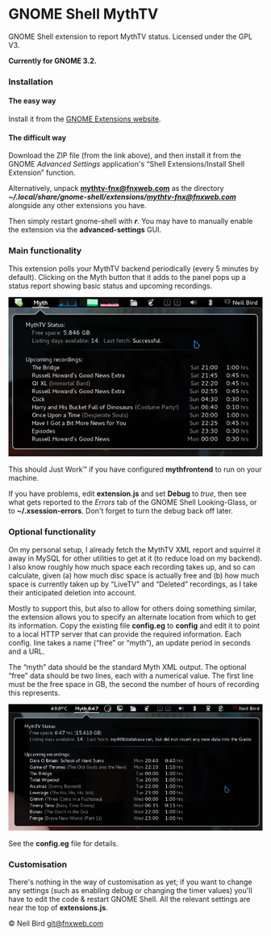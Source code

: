 GNOME Shell MythTV
==================

GNOME Shell extension to report MythTV status.  Licensed under the GPL V3.

**Currently for GNOME 3.2.**


### Installation

#### The easy way

Install it from the [GNOME Extensions website](https://extensions.gnome.org/).

#### The difficult way

Download the ZIP file (from the link above), and then install it from the GNOME
*Advanced Settings* application's “Shell Extensions/Install Shell Extension”
function.

Alternatively, unpack **mythtv-fnx@fnxweb.com** as the directory
***~/.local/share/gnome-shell/extensions/mythtv-fnx@fnxweb.com***
alongside any other extensions you have.

Then simply restart gnome-shell with ***<Alt-F2>r***.  You may have to manually
enable the extension via the **advanced-settings** GUI.


### Main functionality

This extension polls your MythTV backend periodically (every 5 minutes by
default).  Clicking on the Myth button that it adds to the panel pops up a
status report showing basic status and upcoming recordings.

![Screenshot](https://github.com/fnxweb/gnome-shell-mythtv/raw/master/images/screenshot-1.png)

This should Just Work™ if you have configured **mythfrontend** to run on your machine.

If you have problems, edit **extension.js** and set **Debug** to *true*, then
see what gets reported to the *Errors* tab of the GNOME Shell Looking-Glass, or
to **~/.xsession-errors**.  Don't forget to turn the debug back off later.


### Optional functionality

On my personal setup, I already fetch the MythTV XML report and squirrel it
away in MySQL for other utilities to get at it (to reduce load on my backend).
I also know roughly how much space each recording takes up, and so can
calculate, given (a) how much disc space is actually free and (b) how much
space is currently taken up by “LiveTV” and “Deleted” recordings, as I take
their anticipated deletion into account.

Mostly to support this, but also to allow for others doing something similar,
the extension allows you to specify an alternate location from which to get its
information.  Copy the existing file **config.eg** to **config** and edit it to
point to a local HTTP server that can provide the required information.  Each
config. line takes a name (“free” or “myth”), an update period in seconds and a
URL.

The “myth” data should be the standard Myth XML output.  The optional “free”
data should be two lines, each with a numerical value.  The first line must be
the free space in GB, the second the number of hours of recording this
represents.

![Screenshot](https://github.com/fnxweb/gnome-shell-mythtv/raw/master/images/screenshot-2.png)

See the **config.eg** file for details.


### Customisation

There's nothing in the way of customisation as yet;  if you want to change any
settings (such as enabling debug or changing the timer values) you'll have to
edit the code & restart GNOME Shell.  All the relevant settings are near the
top of **extensions.js**.


© Neil Bird  git@fnxweb.com
